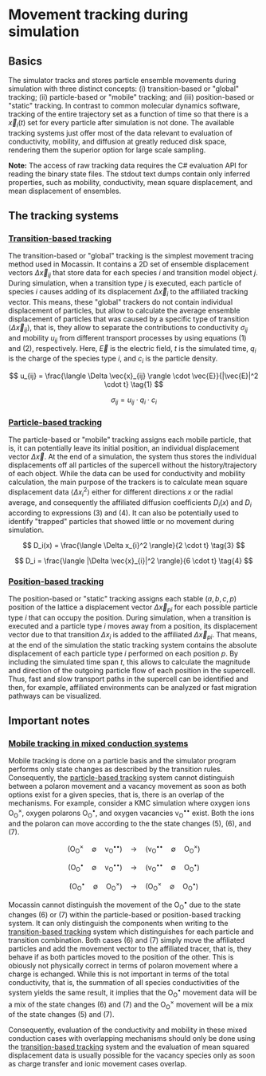 # Movement tracking during simulation

## Basics

The simulator tracks and stores particle ensemble movements during simulation with three distinct concepts: (i) transition-based or "global" tracking; (ii) particle-based or "mobile" tracking; and (iii) position-based or "static" tracking. In contrast to common molecular dynamics software, tracking of the entire trajectory set as a function of time so that there is a $\vec{x}_i(t)$ set for every particle after simulation is not done. The available tracking systems just offer most of the data relevant to evaluation of conductivity, mobility, and diffusion at greatly reduced disk space, rendering them the superior option for large scale sampling. 

**Note:** The access of raw tracking data requires the C# evaluation API for reading the binary state files. The stdout text dumps contain only inferred properties, such as mobility, conductivity, mean square displacement, and mean displacement of ensembles.

## The tracking systems

### [Transition-based tracking](#transition-based-tracking)

The transition-based or "global" tracking is the simplest movement tracing method used in Mocassin. It contains a 2D set of ensemble displacement vectors $\Delta \vec{x}_{ij}$ that store data for each species $i$ and transition model object $j$. During simulation, when a transition type $j$ is executed, each particle of species $i$ causes adding of its displacement $\Delta \vec{x}_i$ to the affiliated tracking vector. This means, these "global" trackers do not contain individual displacement of particles, but allow to calculate the average ensemble displacement of particles that was caused by a specific type of transition $\langle \Delta \vec{x}_{ij} \rangle$, that is, they allow to separate the contributions to conductivity $\sigma_{ij}$ and mobility $u_{ij}$ from different transport processes by using equations (1) and (2), respectively. Here, $\vec{E}$ is the electric field, $t$ is the simulated time, $q_i$ is the charge of the species type $i$, and $c_i$ is the particle density.

$$
u_{ij} = \frac{\langle \Delta \vec{x}_{ij} \rangle \cdot \vec{E}}{|\vec{E}|^2 \cdot t}
\tag{1}
$$

$$
\sigma_{ij} = u_{ij} \cdot q_i \cdot c_i
\tag{2}
$$

### [Particle-based tracking](#particle-based-tracking)

The particle-based or "mobile" tracking assigns each mobile particle, that is, it can potentially leave its initial position, an individual displacement vector $\Delta \vec{x}$. At the end of a simulation, the system thus stores the individual displacements off all particles of the supercell without the history/trajectory of each object. While the data can be used for conductivity and mobility calculation, the main purpose of the trackers is to calculate mean square displacement data $\langle \Delta x_{i}^2 \rangle$ either for different directions $x$ or the radial average, and consequently the affiliated diffusion coefficients $D_i(x)$ and $D_i$ according to expressions (3) and (4). It can also be potentially used to identify "trapped" particles that showed little or no movement during simulation.

$$
D_i(x) = \frac{\langle \Delta x_{i}^2 \rangle}{2 \cdot t}
\tag{3}
$$

$$
D_i = \frac{\langle |\Delta \vec{x}_{i}|^2 \rangle}{6 \cdot t}
\tag{4}
$$

### [Position-based tracking](#position-based-tracking)

The position-based or "static" tracking assigns each stable $(a,b,c,p)$ position of the lattice a displacement vector $\Delta \vec{x}_{pi}$ for each possible particle type $i$ that can occupy the position. During simulation, when a transition is executed and a particle type $i$ moves away from a position, its displacement vector due to that transition $\Delta x_i$ is added to the affiliated $\Delta \vec{x}_{pi}$. That means, at the end of the simulation the static tracking system contains the absolute displacement of each particle type $i$ performed on each position $p$. By including the simulated time span $t$, this allows to calculate the magnitude and direction of the outgoing particle flow of each position in the supercell. Thus, fast and slow transport paths in the supercell can be identified and then, for example, affiliated environments can be analyzed or fast migration pathways can be visualized. 

## Important notes

### [Mobile tracking in mixed conduction systems](#mobile-tracking-in-mixed-conduction-systems)

Mobile tracking is done on a particle basis and the simulator program performs only state changes as described by the transition rules. Consequently, the [particle-based tracking](#particle-based-tracking) system cannot distinguish between a polaron movement and a vacancy movement as soon as both options exist for a given species, that is, there is an overlap of the mechanisms. For example, consider a KMC simulation where oxygen ions $\mathrm{O_O^\times}$, oxygen polarons $\mathrm{O_O^\bullet}$, and oxygen vacancies $\mathrm{v_O^{\bullet\bullet}}$ exist. Both the ions and the polaron can move according to the the state changes (5), (6), and (7).

$$
\mathrm{(O_O^\times \quad \emptyset \quad v_O^{\bullet\bullet}) \quad \rightarrow \quad (v_O^{\bullet\bullet} \quad \emptyset \quad O_O^\times)}\tag{5}
$$

$$
\mathrm{(O_O^\bullet \quad \emptyset \quad v_O^{\bullet\bullet}) \quad \rightarrow \quad (v_O^{\bullet\bullet} \quad \emptyset \quad O_O^\bullet)}\tag{6}
$$

$$
\mathrm{(O_O^\bullet \quad \emptyset \quad O_O^{\times}) \quad \rightarrow \quad (O_O^{\times} \quad \emptyset \quad O_O^\bullet)}\tag{7}
$$

Mocassin cannot distinguish the movement of the $\mathrm{O_O^\bullet}$ due to the state changes (6) or (7) within the particle-based or position-based tracking system. It can only distinguish the components when writing to the [transition-based tracking](#transition-based-tracking) system which distinguishes for each particle and transition combination. Both cases (6) and (7) simply move the affiliated particles and add the movement vector to the affiliated tracer, that is, they behave if as both particles moved to the position of the other. This is obiously not physically correct in terms of polaron movement where a charge is echanged. While this is not important in terms of the total conductivity, that is, the summation of all species conductivities of the system yields the same result, it implies that the $\mathrm{O_O^\bullet}$ movement data will be a mix of the state changes (6) and (7) and the $\mathrm{O_O^\times}$ movement will be a mix of the state changes (5) and (7).

Consequently, evaluation of the conductivity and mobility in these mixed conduction cases with overlapping mechanisms should only be done using the [transition-based tracking](#transition-based-tracking) system and the evaluation of mean squared displacement data is usually possible for the vacancy species only as soon as charge transfer and ionic movement cases overlap.